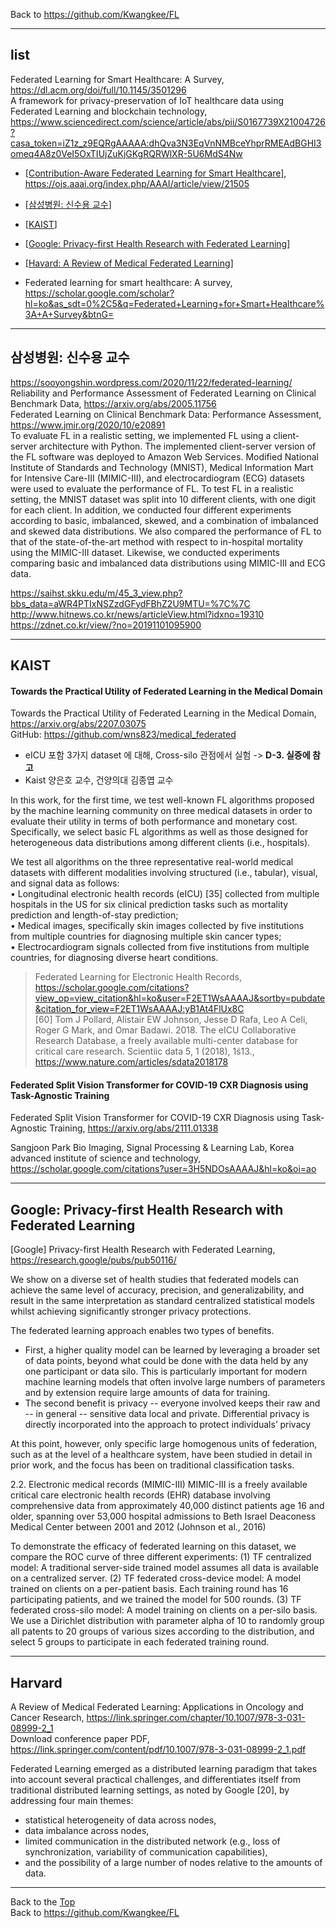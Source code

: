 Back to https://github.com/Kwangkee/FL
***

## list

Federated Learning for Smart Healthcare: A Survey, https://dl.acm.org/doi/full/10.1145/3501296  
A framework for privacy-preservation of IoT healthcare data using Federated Learning and blockchain technology, https://www.sciencedirect.com/science/article/abs/pii/S0167739X21004726?casa_token=iZ1z_z9EQRgAAAAA:dhQva3N3EqVnNMBceYhprRMEAdBGHI3omeq4A8z0VeI5OxTIUjZuKjGKgRQRWlXR-5U6MdS4Nw


- [[Contribution-Aware Federated Learning for Smart Healthcare](https://github.com/Kwangkee/FL/blob/main/FL@Nanyang.md#carefl)], https://ojs.aaai.org/index.php/AAAI/article/view/21505

- [[삼성병원: 신수용 교수](https://github.com/Kwangkee/FL/blob/main/FL@Medical.md#%EC%82%BC%EC%84%B1%EB%B3%91%EC%9B%90-%EC%8B%A0%EC%88%98%EC%9A%A9-%EA%B5%90%EC%88%98)] 
- [[KAIST](https://github.com/Kwangkee/FL/blob/main/FL@Medical.md#kaist)]
- [[Google: Privacy-first Health Research with Federated Learning](https://github.com/Kwangkee/FL/blob/main/FL@Medical.md#google-privacy-first-health-research-with-federated-learning)]
- [[Havard: A Review of Medical Federated Learning](https://github.com/Kwangkee/FL/blob/main/FL@Medical.md#harvard)]
- Federated learning for smart healthcare: A survey, https://scholar.google.com/scholar?hl=ko&as_sdt=0%2C5&q=Federated+Learning+for+Smart+Healthcare%3A+A+Survey&btnG=


***
## 삼성병원: 신수용 교수
https://sooyongshin.wordpress.com/2020/11/22/federated-learning/  
Reliability and Performance Assessment of Federated Learning on Clinical Benchmark Data, https://arxiv.org/abs/2005.11756  
Federated Learning on Clinical Benchmark Data: Performance Assessment, https://www.jmir.org/2020/10/e20891  
To evaluate FL in a realistic setting, we implemented FL using a client-server architecture with Python. The implemented client-server version of the FL software was deployed to Amazon Web Services. Modified National Institute of Standards and Technology (MNIST), Medical Information Mart for Intensive Care-III (MIMIC-III), and electrocardiogram (ECG) datasets were used to evaluate the performance of FL. To test FL in a realistic setting, the MNIST dataset was split into 10 different clients, with one digit for each client. In addition, we conducted four different experiments according to basic, imbalanced, skewed, and a combination of imbalanced and skewed data distributions. We also compared the performance of FL to that of the state-of-the-art method with respect to in-hospital mortality using the MIMIC-III dataset. Likewise, we conducted experiments comparing basic and imbalanced data distributions using MIMIC-III and ECG data.

https://saihst.skku.edu/m/45_3_view.php?bbs_data=aWR4PTIxNSZzdGFydFBhZ2U9MTU=%7C%7C  
http://www.hitnews.co.kr/news/articleView.html?idxno=19310  
https://zdnet.co.kr/view/?no=20191101095900  


***
## KAIST

#### Towards the Practical Utility of Federated Learning in the Medical Domain
Towards the Practical Utility of Federated Learning in the Medical Domain, https://arxiv.org/abs/2207.03075  
GitHub: https://github.com/wns823/medical_federated  
- eICU 포함 3가지 dataset 에 대해, Cross-silo 관점에서 실험 -> **D-3. 실증에 참고**
- Kaist 양은호 교수, 건양의대 김종엽 교수  

In this work, for the first time, we test well-known FL algorithms proposed by the machine learning community on three medical datasets in order to evaluate their utility in terms of both performance and monetary cost. Specifically, we select basic FL algorithms as well as those designed for heterogeneous data distributions among different clients (i.e., hospitals). 

We test all algorithms on the three representative real-world medical datasets with different modalities involving structured (i.e., tabular), visual, and signal data as follows:  
• Longitudinal electronic health records (eICU) [35] collected from multiple hospitals in the US for six clinical prediction tasks such as mortality prediction and length-of-stay prediction;  
• Medical images, specifically skin images collected by five institutions from multiple countries for diagnosing multiple skin cancer types;  
• Electrocardiogram signals collected from five institutions from multiple countries, for diagnosing diverse heart conditions.  

>Federated Learning for Electronic Health Records, https://scholar.google.com/citations?view_op=view_citation&hl=ko&user=F2ET1WsAAAAJ&sortby=pubdate&citation_for_view=F2ET1WsAAAAJ:yB1At4FlUx8C  
>[60] Tom J Pollard, Alistair EW Johnson, Jesse D Rafa, Leo A Celi, Roger G Mark, and Omar Badawi. 2018. The eICU Collaborative Research Database, a freely available multi-center database for critical care research. Scientiic data 5, 1 (2018), 1ś13., https://www.nature.com/articles/sdata2018178 

#### Federated Split Vision Transformer for COVID-19 CXR Diagnosis using Task-Agnostic Training
Federated Split Vision Transformer for COVID-19 CXR Diagnosis using Task-Agnostic Training, https://arxiv.org/abs/2111.01338

Sangjoon Park
Bio Imaging, Signal Processing & Learning Lab, Korea advanced institute of science and technology, https://scholar.google.com/citations?user=3H5NDOsAAAAJ&hl=ko&oi=ao 

***
## Google: Privacy-first Health Research with Federated Learning
[Google] Privacy-first Health Research with Federated Learning, https://research.google/pubs/pub50116/

We show on a diverse set of health studies that federated models can achieve the same level of accuracy, precision, and generalizability, and result in the same interpretation as standard centralized statistical models whilst achieving significantly stronger privacy protections.

The federated learning approach enables two types of benefits. 
- First, a higher quality model can be learned by leveraging a broader set of data points, beyond what could be done with the data held by any one participant or data silo. This is particularly important for modern machine learning models that often involve large numbers of parameters and by extension require large amounts of data for training. 
- The second benefit is privacy -- everyone involved keeps their raw and -- in general -- sensitive data local and private. Differential privacy is directly incorporated into the approach to protect individuals’ privacy

At this point, however, only specific large homogenous units of federation, such as at the level of a healthcare system, have been studied in detail in prior work, and the focus has been on traditional classification tasks.

2.2. Electronic medical records (MIMIC-III)
MIMIC-III is a freely available critical care electronic health records (EHR) database involving comprehensive data from approximately 40,000 distinct patients age 16 and older, spanning over 53,000 hospital admissions to Beth Israel Deaconess Medical Center between 2001 and 2012 (Johnson et al., 2016)

To demonstrate the efficacy of federated learning on this dataset, we compare the ROC curve of three different experiments: 
(1) TF centralized model: A traditional server-side trained model assumes all data is available on a centralized server. 
(2) TF federated cross-device model: A model trained on clients on a per-patient basis. Each training round has 16 participating patients, and we trained the model for 500 rounds. 
(3) TF federated cross-silo model: A model training on clients on a per-silo basis. We use a Dirichlet distribution with parameter alpha of 10 to randomly group all patents to 20 groups of various sizes according to the distribution, and select 5 groups to participate in each federated training round.

***
## Harvard
A Review of Medical Federated Learning: Applications in Oncology and Cancer Research, https://link.springer.com/chapter/10.1007/978-3-031-08999-2_1  
Download conference paper PDF, https://link.springer.com/content/pdf/10.1007/978-3-031-08999-2_1.pdf

Federated Learning emerged as a distributed learning paradigm that takes into account several practical challenges, and differentiates itself from traditional distributed learning settings, as noted by Google [20], by addressing four main themes: 
- statistical heterogeneity of data across nodes, 
- data imbalance across nodes, 
- limited communication in the distributed network (e.g., loss of synchronization, variability of communication capabilities), 
- and the possibility of a large number of nodes relative to the amounts of data.


***
Back to the [Top](#list)  
Back to https://github.com/Kwangkee/FL
